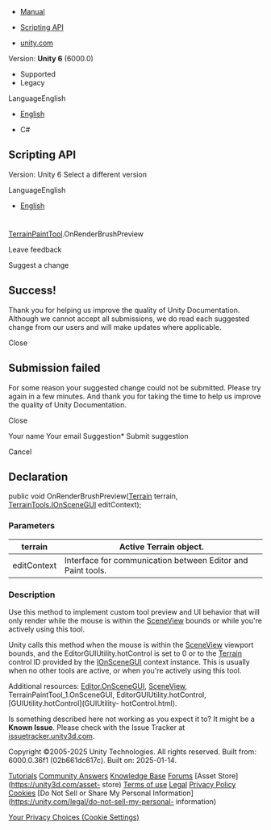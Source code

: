 [ ]()

  * [Manual](../Manual/index.html)
  * [Scripting API](../ScriptReference/index.html)

  * [unity.com](https://unity.com/)

Version: **Unity 6** (6000.0)

  * Supported
  * Legacy

LanguageEnglish

  * [English]()

  * C#

[ ](https://docs.unity3d.com)

## Scripting API

Version: Unity 6 Select a different version

LanguageEnglish

  * [English]()

#
[TerrainPaintTool<T0>](TerrainTools.TerrainPaintTool_1.html).OnRenderBrushPreview

Leave feedback

Suggest a change

## Success!

Thank you for helping us improve the quality of Unity Documentation. Although
we cannot accept all submissions, we do read each suggested change from our
users and will make updates where applicable.

Close

## Submission failed

For some reason your suggested change could not be submitted. Please <a>try
again</a> in a few minutes. And thank you for taking the time to help us
improve the quality of Unity Documentation.

Close

Your name Your email Suggestion* Submit suggestion

Cancel

[ ]()

## Declaration

public void OnRenderBrushPreview([Terrain](Terrain.html) terrain,
[TerrainTools.IOnSceneGUI](TerrainTools.IOnSceneGUI.html) editContext);

### Parameters

terrain | Active Terrain object.  
---|---  
editContext | Interface for communication between Editor and Paint tools.  
  
### Description

Use this method to implement custom tool preview and UI behavior that will
only render while the mouse is within the [SceneView](SceneView.html) bounds
or while you're actively using this tool.

Unity calls this method when the mouse is within the
[SceneView](SceneView.html) viewport bounds, and the
EditorGUIUtility.hotControl is set to 0 or to the [Terrain](Terrain.html)
control ID provided by the [IOnSceneGUI](TerrainTools.IOnSceneGUI.html)
context instance. This is usually when no other tools are active, or when
you're actively using this tool.  
  
Additional resources: [Editor.OnSceneGUI](Editor.OnSceneGUI.html),
[SceneView](SceneView.html), TerrainPaintTool_1.OnSceneGUI,
EditorGUIUtility.hotControl, [GUIUtility.hotControl](GUIUtility-
hotControl.html).

Is something described here not working as you expect it to? It might be a
**Known Issue**. Please check with the Issue Tracker at
[issuetracker.unity3d.com](https://issuetracker.unity3d.com).

Copyright ©2005-2025 Unity Technologies. All rights reserved. Built from:
6000.0.36f1 (02b661dc617c). Built on: 2025-01-14.

[Tutorials](https://unity3d.com/learn) [Community
Answers](https://answers.unity3d.com) [Knowledge
Base](https://support.unity3d.com/hc/en-us)
[Forums](https://forum.unity3d.com) [Asset Store](https://unity3d.com/asset-
store) [Terms of use](https://docs.unity3d.com/Manual/TermsOfUse.html)
[Legal](https://unity.com/legal) [Privacy
Policy](https://unity.com/legal/privacy-policy)
[Cookies](https://unity.com/legal/cookie-policy) [Do Not Sell or Share My
Personal Information](https://unity.com/legal/do-not-sell-my-personal-
information)

[Your Privacy Choices (Cookie Settings)](javascript:void\(0\);)

